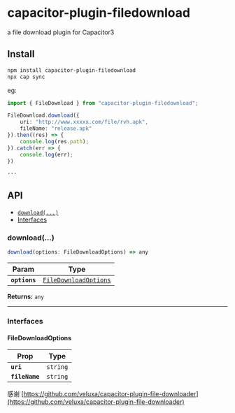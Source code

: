 # capacitor-plugin-filedownload

a file download plugin for Capacitor3

## Install

```bash
npm install capacitor-plugin-filedownload
npx cap sync
```
eg:
```typescript
import { FileDownload } from "capacitor-plugin-filedownload";

FileDownload.download({
    uri: "http://www.xxxxx.com/file/rvh.apk",
    fileName: "release.apk"
}).then((res) => {
    console.log(res.path);
}).catch(err => {
    console.log(err);
})

···
```
## API

<docgen-index>

* [`download(...)`](#download)
* [Interfaces](#interfaces)

</docgen-index>

<docgen-api>
<!--Update the source file JSDoc comments and rerun docgen to update the docs below-->

### download(...)

```typescript
download(options: FileDownloadOptions) => any
```

| Param         | Type                                                                |
| ------------- | ------------------------------------------------------------------- |
| **`options`** | <code><a href="#filedownloadoptions">FileDownloadOptions</a></code> |

**Returns:** <code>any</code>

--------------------


### Interfaces


#### FileDownloadOptions

| Prop           | Type                |
| -------------- | ------------------- |
| **`uri`**      | <code>string</code> |
| **`fileName`** | <code>string</code> |

</docgen-api>

感谢 [https://github.com/veluxa/capacitor-plugin-file-downloader](https://github.com/veluxa/capacitor-plugin-file-downloader)